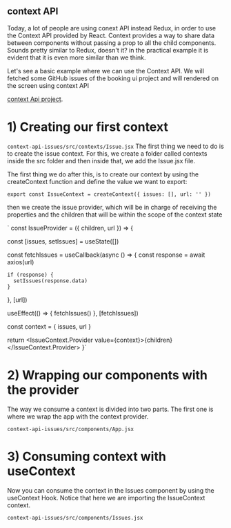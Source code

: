 ## context API

Today, a lot of people are using conext API instead Redux,
in order to use the Context API provided by React. Context provides a way to share data
between components without passing a prop to all the child components. 
Sounds pretty similar to Redux, doesn't it? in the practical example it is evident that it is even more similar than we think.

Let's see a basic example where we can use the Context API. We will fetched some GitHub issues of the booking ui
project and will rendered on the screen using context API

<a href="https://github.com/carlosHGit/context-api-issues">context Api project</a>.


# 1) Creating our first context

`context-api-issues/src/contexts/Issue.jsx`
The first thing we need to do is to create the issue context. For this, we create a folder
called contexts inside the src folder and then inside that, we add the Issue.jsx file.

The first thing we do after this, is to create our context by using the createContext
function and define the value we want to export:

`
export const IssueContext = createContext({
  issues: [],
  url: ''
})
`

then we create the issue provider, which will be in charge of receiving the properties and the children that will be within the scope of the context state

`
const IssueProvider = ({ children, url }) => {

  const [issues, setIssues] = useState([])

  const fetchIssues = useCallback(async () => {
    const response = await axios(url)

    if (response) {
      setIssues(response.data)
    }
  }, [url])


  useEffect(() => {
    fetchIssues()
  }, [fetchIssues])

  const context = {
    issues,
    url
  }

  return <IssueContext.Provider value={context}>{children}</IssueContext.Provider>
}`

# 2) Wrapping our components with the provider

The way we consume a context is divided into two parts. The first one is where we wrap
the app with the context provider.

`context-api-issues/src/components/App.jsx`

# 3) Consuming context with useContext
Now you can consume the context in the Issues component by using the useContext Hook.
Notice that here we are importing the IssueContext context.

`context-api-issues/src/components/Issues.jsx`

